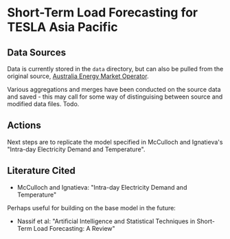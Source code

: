 # Short-Term Load Forecasting for TESLA Asia Pacific

## Data Sources
Data is currently stored in the `data` directory, but can also be pulled from the original source, [Australia Energy Market Operator](https://aemo.com.au/energy-systems/electricity/national-electricity-market-nem/data-nem).

Various aggregations and merges have been conducted on the source data and saved - this may call for some way of distinguising between source and modified data files. Todo.

## Actions
Next steps are to replicate the model specified in McCulloch and Ignatieva's "Intra-day Electricity Demand and Temperature".

## Literature Cited
- McCulloch and Ignatieva: "Intra-day Electricity Demand and Temperature"

Perhaps useful for building on the base model in the future:
- Nassif et al: "Artificial Intelligence and Statistical Techniques in Short-Term Load Forecasting: A Review"
